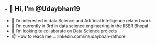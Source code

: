 ## - 👋 Hi, I’m @Udaybhan19
- 👀 I’m interested in data Science and Artificial Intelligence related work
- 🌱 I’m currently in 3rd in data science engineering in the IISER Bhopal
- 💞️ I’m looking to collaborate on Data Science projects
- 📫 How to reach me ... linkedin.com/in/udaybhan-rathore

<!---
Udaybhan19/Udaybhan19 is a ✨ special ✨ repository because its `README.md` (this file) appears on your GitHub profile.
You can click the Preview link to take a look at your changes.
--->
